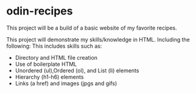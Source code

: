 # odin-recipes

This project will be a build of a basic website of my favorite recipes.

This project will demonstrate my skills/knowledge in HTML. Including the following:
This includes skills such as:

- Directory and HTML file creation
- Use of boilerplate HTML
- Unordered (ul),Ordered (ol), and List (li) elements
- Hierarchy (h1-h6) elements
- Links (a href) and images (jpgs and gifs)
